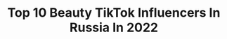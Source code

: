 ---
title: Top 10 Beauty TikTok Influencers In Russia In 2022
description: >-
  Find top beauty TikTok influencers in Russia in 2022. Most popular hashtags: #beauty #makeup #look.
platform: TikTok
hits: 63
text_top: Analyze the best TikTok accounts on inBeat.
text_bottom: inBeat holds 63 TikTok influencers like this in Russia for you to work with.
profiles:
  - username: "av.coleman"
    fullname: >-
      av.coleman
    bio: >-
      Speak 🇷🇺🇬🇧 Beautyblogger/Бьютиблогер 23 y.o.
    location: "Russia"
    followers: 3318
    engagement: 1226
    commentsToLikes: 0.040922
    id: ck8j96nvom35j0j784teynr92
    verified: false
    hashtags: "#pov, #makeup, #stayhome, #beauty"
  - username: "five2ten"
    fullname: >-
      Anastasia
    bio: >-
      Снято на Netflix 🔥INST: Five2ten.beauty 45k+
    location: "Russia"
    followers: 67200
    engagement: 1081
    commentsToLikes: 0.013936
    id: cka0s3s2bjs5h0i78u1gjkkxo
    verified: false
    hashtags: "#halloween, #wednesdayaddams, #halloweencountown, #helloween"
  - username: "dr.beautysense"
    fullname: >-
      ТВОЙ КОСМЕТОЛОГ
    bio: >-
      Твой личный врач-косметолог 🌟 Стань лучшей версией СЕБЯ! Инст: dr.beautysense
    location: "Russia"
    followers: 88200
    engagement: 594
    commentsToLikes: 0.018884
    id: ckd175qd0obj40j23f98iecov
    verified: false
    hashtags: ""
  - username: "moon.waterrr"
    fullname: >-
      moon.waterrr
    bio: >-
      🍂Aesthetic 🍂 🍪Beauty blogger🍪 ✨Angel✨ ☕️📔🍂🧦
    location: "Russia"
    followers: 132100
    engagement: 1942
    commentsToLikes: 0.007216
    id: ckd0lfvbvgbwa0j23pth5m1rg
    verified: false
    hashtags: "#foryoupage, #look, #vsco, #viral"
  - username: "christina_gubanova"
    fullname: >-
      christina_gubanova
    bio: >-
      🔥TOP BEAUTYMAKER🔥 Лайфхаки и прикольчики😍 подпишись😘
    location: "Russia"
    followers: 95900
    engagement: 334
    commentsToLikes: 0.018317
    id: ckbepqmak6v6j0j23gd7b7xrr
    verified: false
    hashtags: "#makeuptutorials, #makeupartist, #makeup, #hairstyle"
  - username: "bogdanovich.elena"
    fullname: >-
      Bogdanovich Elena
    bio: >-
      Beauty & Make-Up ♥️ Instagram 152k YouTube 202k
    location: "Russia"
    followers: 64600
    engagement: 474
    commentsToLikes: 0.014559
    id: ckc90fd2vpt400j23kyuphvey
    verified: false
    hashtags: ""
  - username: "simply.and.beauty"
    fullname: >-
      Simply & Beauty
    bio: >-
      Ногти для $учек / МОСКВА INSTAGRAM : SIMPLY.AND.BEAUTY
    location: "Russia"
    followers: 65700
    engagement: 674
    commentsToLikes: 0.007138
    id: ckblhkd99b05n0j23qni2qws0
    verified: false
    hashtags: "#fyp, #top, #lilpeep"
  - username: "mixit_ru"
    fullname: >-
      MIXIT
    bio: >-
      
    location: "Russia"
    followers: 9607
    engagement: 1195
    commentsToLikes: 0.067058
    id: ckacvkphko55o0i78lhbmaomp
    verified: false
    hashtags: "#beaty, #stayhome, #mixit, #challenge"
  - username: "sufarigo"
    fullname: >-
      SUFARIGO
    bio: >-
      💎 INST: sufarigo 💎 🌸Не воспринимайте все в серьез🌸
    location: "Russia"
    followers: 3638
    engagement: 1288
    commentsToLikes: 0.040069
    id: cka0w1d1n0x9x0i78hbye8jjk
    verified: false
    hashtags: "#me, #colour, #friends, #beauty"
  - username: "annakalash47"
    fullname: >-
      Анна Калашникова
    bio: >-
      Певица 🎤 Телеведущая 📺 Актриса 🎬 Бьюти-блогер 💞 Insta - 1.5 🍋 @annakalash
    location: "Russia"
    followers: 41000
    engagement: 493
    commentsToLikes: 0.112675
    id: ckbfew4o7985w0j23cployyhn
    verified: true
    hashtags: "#beauty, #fashion, #spiderman, #irobot"
---